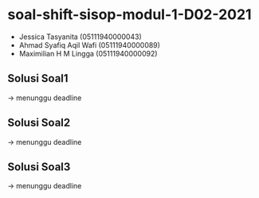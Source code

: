 # soal-shift-sisop-modul-1-D02-2021
- Jessica Tasyanita (05111940000043)
- Ahmad Syafiq Aqil Wafi (05111940000089)
- Maximilian H M Lingga (05111940000092)

## Solusi Soal1
-> menunggu deadline

## Solusi Soal2
-> menunggu deadline

## Solusi Soal3
-> menunggu deadline